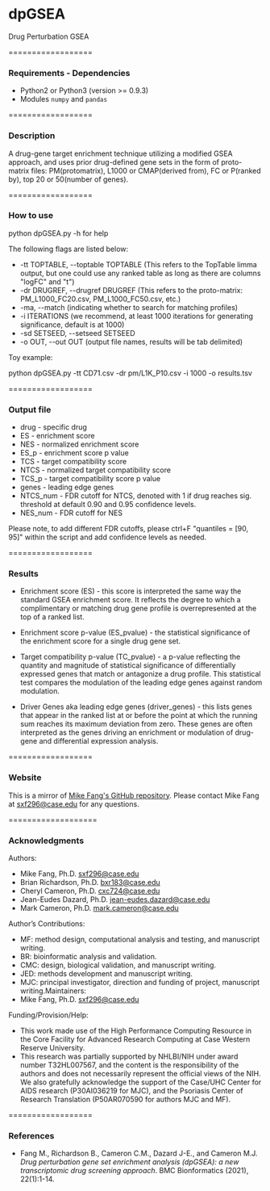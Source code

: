 # dpGSEA
Drug Perturbation GSEA


==================
### Requirements - Dependencies

   + Python2 or Python3 (version >= 0.9.3) 
   + Modules `numpy` and `pandas`


==================
### Description

A drug-gene target enrichment technique utilizing a modified GSEA approach, and uses prior drug-defined gene sets in the form of proto-matrix files: PM(protomatrix), L1000 or CMAP(derived from), FC or P(ranked by), top 20 or 50(number of genes).


==================
### How to use

python dpGSEA.py -h for help

The following flags are listed below:

* -tt TOPTABLE, --toptable TOPTABLE (This refers to the TopTable limma output, but one could use any ranked table as long as there are columns "logFC" and "t")
* -dr DRUGREF, --drugref DRUGREF (This refers to the proto-matrix: PM_L1000_FC20.csv, PM_L1000_FC50.csv, etc.)
* -ma, --match (indicating whether to search for matching profiles)
* -i ITERATIONS (we recommend, at least 1000 iterations for generating significance, default is at 1000)
* -sd SETSEED, --setseed SETSEED
* -o OUT, --out OUT (output file names, results will be tab delimited)

Toy example: 

python dpGSEA.py -tt CD71.csv -dr pm/L1K_P10.csv -i 1000 -o results.tsv


==================
### Output file

* drug - specific drug
* ES - enrichment score
* NES - normalized enrichment score
* ES_p - enrichment score p value
* TCS - target compatibility score
* NTCS - normalized target compatibility score
* TCS_p - target compatibility score p value
* genes - leading edge genes
* NTCS_num - FDR cutoff for NTCS, denoted with 1 if drug reaches sig. threshold at default 0.90 and 0.95 confidence levels.
* NES_num - FDR cutoff for NES

Please note, to add different FDR cutoffs, please ctrl+F "quantiles = [90, 95]" within the script and add confidence levels as needed.


==================
### Results

* Enrichment score (ES) - this score is interpreted the same way the standard GSEA enrichment score. It reflects the degree to which a complimentary or matching drug gene profile is overrepresented at the top of a ranked list.

* Enrichment score p-value (ES_pvalue) - the statistical significance of the enrichment score for a single drug gene set.

* Target compatibility p-value (TC_pvalue) - a p-value reflecting the quantity and magnitude of statistical significance of differentially expressed genes that match or antagonize a drug profile. This statistical test compares the modulation of the leading edge genes against random modulation.

* Driver Genes aka leading edge genes (driver_genes) - this lists genes that appear in the ranked list at or before the point at which the running sum reaches its maximum deviation from zero. These genes are often interpreted as the genes driving an enrichment or modulation of drug-gene and differential expression analysis.


==================
### Website

This is a mirror of [Mike Fang's GitHub repository](https://github.com/sxf296/drug_targeting). Please contact Mike Fang at sxf296@case.edu for any questions.


===================
### Acknowledgments

Authors: 
   + Mike Fang, Ph.D. <sxf296@case.edu>
   + Brian Richardson, Ph.D. <bxr183@case.edu>
   + Cheryl Cameron, Ph.D. <cxc724@case.edu>
   + Jean-Eudes Dazard, Ph.D. <jean-eudes.dazard@case.edu>
   + Mark Cameron, Ph.D. <mark.cameron@case.edu>

Author’s Contributions: 
   + MF: method design, computational analysis and testing, and manuscript writing. 
   + BR: bioinformatic analysis and validation. 
   + CMC: design, biological validation, and manuscript writing. 
   + JED: methods development and manuscript writing. 
   + MJC: principal investigator, direction and funding of project, manuscript writing.Maintainers: 
   + Mike Fang, Ph.D. <sxf296@case.edu>

Funding/Provision/Help:   
   + This work made use of the High Performance Computing Resource in the Core Facility for Advanced Research Computing at Case Western Reserve University. 
   + This research was partially supported by NHLBI/NIH under award number T32HL007567, and the content is the responsibility of the authors and does not necessarily 
     represent the official views of the NIH. We also gratefully acknowledge the support of the Case/UHC Center for AIDS research (P30AI036219 for MJC), 
     and the Psoriasis Center of Research Translation (P50AR070590 for authors MJC and MF).


==================
### References

   + Fang M., Richardson B., Cameron C.M., Dazard J-E., and Cameron M.J.  
      *Drug perturbation gene set enrichment analysis (dpGSEA): a new transcriptomic drug screening approach*.
      BMC Bionformatics (2021), 22(1):1-14.
